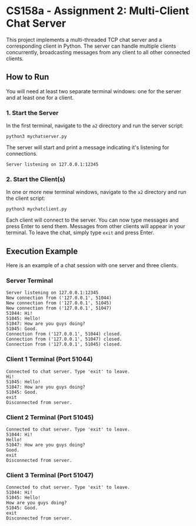 # CS158a - Assignment 2: Multi-Client Chat Server

This project implements a multi-threaded TCP chat server and a corresponding client in Python. The server can handle multiple clients concurrently, broadcasting messages from any client to all other connected clients.

## How to Run

You will need at least two separate terminal windows: one for the server and at least one for a client.

### 1. Start the Server

In the first terminal, navigate to the `a2` directory and run the server script:
```
python3 mychatserver.py
```
The server will start and print a message indicating it's listening for connections.

`Server listening on 127.0.0.1:12345`

### 2. Start the Client(s)

In one or more new terminal windows, navigate to the `a2` directory and run the client script:
```
python3 mychatclient.py
```
Each client will connect to the server. You can now type messages and press Enter to send them. Messages from other clients will appear in your terminal. To leave the chat, simply type `exit` and press Enter.

## Execution Example

Here is an example of a chat session with one server and three clients.

### Server Terminal
```
Server listening on 127.0.0.1:12345
New connection from ('127.0.0.1', 51044)
New connection from ('127.0.0.1', 51045)
New connection from ('127.0.0.1', 51047)
51044: Hi!
51045: Hello!
51047: How are you guys doing?
51045: Good.
Connection from ('127.0.0.1', 51044) closed.
Connection from ('127.0.0.1', 51047) closed.
Connection from ('127.0.0.1', 51045) closed.
```
### Client 1 Terminal (Port 51044)
```
Connected to chat server. Type 'exit' to leave.
Hi!
51045: Hello!
51047: How are you guys doing?
51045: Good.
exit
Disconnected from server.
```
### Client 2 Terminal (Port 51045)
```
Connected to chat server. Type 'exit' to leave.
51044: Hi!
Hello!
51047: How are you guys doing?
Good.
exit
Disconnected from server.
```
### Client 3 Terminal (Port 51047)
```
Connected to chat server. Type 'exit' to leave.
51044: Hi!
51045: Hello!
How are you guys doing?
51045: Good.
exit
Disconnected from server.
```
